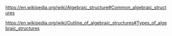 

https://en.wikipedia.org/wiki/Algebraic_structure#Common_algebraic_structures

https://en.wikipedia.org/wiki/Outline_of_algebraic_structures#Types_of_algebraic_structures